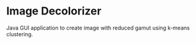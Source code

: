 # Image Decolorizer
Java GUI application to create image with reduced gamut using k-means clustering.
